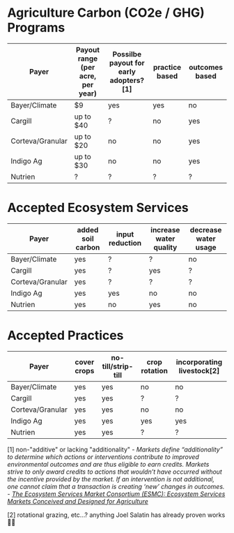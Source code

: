 # Agriculture Carbon (CO2e / GHG) Programs

|Payer |Payout range (per acre, per year) | Possilbe payout for early adopters?[1] | practice based | outcomes based |
--- | --- | --- | --- | --- 
|Bayer/Climate|$9|yes|yes|no|
|Cargill|up to $40|?| no | yes |
|Corteva/Granular|up to $20|no| no | yes |
|Indigo Ag|up to $30|no| no | yes |
|Nutrien|?|?| ? | ? |


# Accepted Ecosystem Services

|Payer |added soil carbon | input reduction | increase water quality | decrease water usage |
--- | --- | --- | --- | --- 
|Bayer/Climate|yes|?|?|no|
|Cargill|yes|?| yes | ? |
|Corteva/Granular|yes|?| ? | ? |
|Indigo Ag|yes|yes| no | no |
|Nutrien|yes|no | yes | no |

# Accepted Practices

|Payer | cover crops | no-till/strip-till | crop rotation | incorporating livestock[2] |
--- | --- | --- | --- | --- 
|Bayer/Climate|yes| yes | no |no|
|Cargill| yes | yes | ? | ? |
|Corteva/Granular| yes | yes | no | no |
|Indigo Ag| yes | yes | yes | yes |
|Nutrien|yes| yes | ? | ? |

[1] non-"additive" or lacking "additionality" - _Markets define “additionality” to
determine which actions or interventions contribute to improved environmental outcomes and
are thus eligible to earn credits. Markets strive to only award credits to actions that wouldn’t
have occurred without the incentive provided by the market. If an intervention is not additional, one cannot claim that a transaction is creating ‘new’ changes in outcomes._ - [_The Ecosystem Services Market Consortium (ESMC): Ecosystem Services
Markets Conceived and Designed for Agriculture_](https://ecosystemservicesmarket.org/wp-content/uploads/2020/01/ESMC-Lessons-Learned-Policy-White-Paper-December-2019.pdf)

[2] rotational grazing, etc...?  anything Joel Salatin has already proven works 🤷‍♀️

